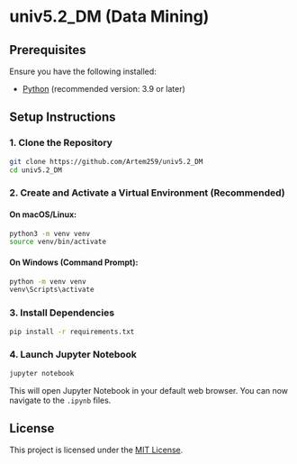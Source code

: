 # univ5.2_DM (Data Mining)

## Prerequisites

Ensure you have the following installed:
- [Python](https://www.python.org/downloads/) (recommended version: 3.9 or later)

## Setup Instructions

### 1. Clone the Repository
```sh
git clone https://github.com/Artem259/univ5.2_DM
cd univ5.2_DM
```

### 2. Create and Activate a Virtual Environment (Recommended)

#### On macOS/Linux:
```sh
python3 -m venv venv
source venv/bin/activate
```

#### On Windows (Command Prompt):
```sh
python -m venv venv
venv\Scripts\activate
```

### 3. Install Dependencies
```sh
pip install -r requirements.txt
```

### 4. Launch Jupyter Notebook
```sh
jupyter notebook
```
This will open Jupyter Notebook in your default web browser. You can now navigate to the `.ipynb` files.

## License
This project is licensed under the [MIT License](LICENSE).
